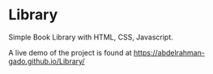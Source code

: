 # Library

Simple Book Library with HTML, CSS, Javascript.

A live demo of the project is found at https://abdelrahman-gado.github.io/Library/
